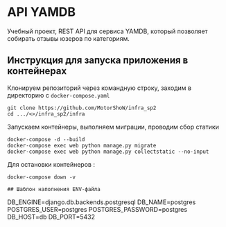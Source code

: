 # API YAMDB
Учебный проект, REST API для сервиса YAMDB,
который позволяет собирать отзывы юзеров по категориям.

## Инструкция для запуска приложения в контейнерах
Клонируем репозиторий через командную строку, заходим в директорию с `docker-compose.yaml`
```
git clone https://github.com/MotorShoW/infra_sp2
cd .../<>/infra_sp2/infra
```
Запускаем контейнеры, выполняем миграции, проводим сбор статики
```
docker-compose -d --build
docker-compose exec web python manage.py migrate
docker-compose exec web python manage.py collectstatic --no-input
```
Для остановки контейнеров :
```
docker-compose down -v

## Шаблон наполнения ENV-файла
```
DB_ENGINE=django.db.backends.postgresql
DB_NAME=postgres
POSTGRES_USER=postgres
POSTGRES_PASSWORD=postgres
DB_HOST=db
DB_PORT=5432
```
